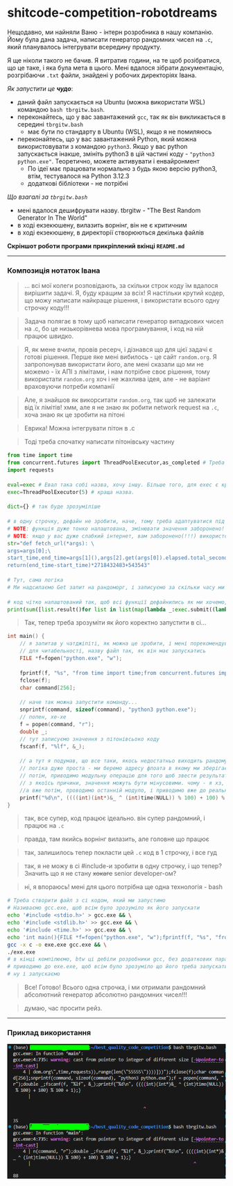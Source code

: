 # shitcode-competition-robotdreams

Нещодавно, ми найняли Ваню - інтерн розробника в нашу компанію. Йому була дана задача, написати генератор рандомних чисел на `.c`, який планувалось інтегрувати всередину продукту.  

Я ще ніколи такого не бачив. Я витратив години, на те щоб розібратися, що це таке, і яка була мета в цього. Мені вдалося зібрати документацію, розгрібаючи `.txt` файли, знайдені у робочих директоріях Івана.

*Як запустити це **чудо***:  
- даний файл запускається на Ubuntu (можна використати WSL) командою `bash tbrgitw.bash`.
- переконайтесь, що у вас завантажений `gcc`, так як він викликається в середині `tbrgitw.bash`
    - має бути по стандарту в Ubuntu (WSL), якщо я не помиляюсь
- переконайтесь, що у вас завантажений Python, який можна використовувати з командою `python3`. Якщо у вас python запускається інакше, змініть python3 в цій частині коду - `"python3 python.exe"`. Теоретично, можете активувати і енвайронмент 
    - По ідеї має працювати нормально з будь якою версію python3, втім, тестувалося на Python 3.12.3
    - додаткові бібліотеки - не потрібні

*Що взагалі за `tbrgitw.bash`*
- мені вдалося дешифрувати назву. tbrgitw - "The Best Random Generator In The World"
- в ході екзекюшену, вилазить ворнінг, він не є критичним
- в ході екзекюшену, в директорії створюються декілька файлів

**Скріншот роботи програми прикріплений вкінці `README.md`**  

-----------
### Композиція нотаток Івана

> ... всі мої колеги розповідають, за скільки строк коду їм вдалося вирішити задачі. Я, буду кращим за всіх! Я настільки крутий кодер, що можу написати найкраще рішення, і використати всього одну строчку коду!!!

> Задача полягає в тому щоб написати генератор випадкових чисел на .c, бо це низькорівнева мова програмування, і код на ній працює швидко. 

> Я, як мене вчили, провів ресерч, і дізнався що для цієї задачі є готові рішення. Перше яке мені вибилось - це сайт `random.org`. Я запропонував використати його, але мені сказали що ми не можемо - їх АПІ з лімітами, і нам потрібне своє рішення, тому використати `random.org` хоч і не жахлива ідея, але - не варіант враховуючи потреби компанії

> Але, я знайшов як викорситати `random.org`, так щоб не залежати від їх лімітів! хмм, але я не знаю як робити network request на `.c`, хоча знаю як це зробити на пітоні

> Еврика! Можна інтегрувати пітон в .c

> Тоді треба спочатку написати пітонівську частину

```python
from time import time
from concurrent.futures import ThreadPoolExecutor,as_completed # Треба зробити код набагато рандомніше, тому будемо паралелити для отримання найрандомнішого рандому
import requests

eval=exec # Евал така собі назва, хочу іншу. Більше того, для exec є краща назва
exec=ThreadPoolExecutor(5) # краща назва.

dict={} # так буде зрозуміліше

# в одну строчку, дефайн не зробити, наче, тому треба адаптуватися під мій виклик 
# NOTE: функція дуже тонко налаштована, змінювати значення заборонено!
# NOTE: якщо у вас дуже слабкий інтернет, вам заборонено(!!!) використовувати цей генератор, бо є вірогідність отримати OOM
str="def fetch_url(*args): \
args=args[0];\
start_time,end_time=args[1](),args[2].get(args[0]).elapsed.total_seconds()+args[1]();\
return(end_time-start_time)*2718432483+543543" 

# Тут, сама логіка
# Ми надсилаємо Get запит на рандоморг, і записуємо за скільки часу ми отримали відповідь

# код чітко налаштований так, щоб всі функції дефайнились як ми хочемо, і відпрацьовували рівно 5(!) разів, після чого результати сумуються в фінальний результат
print(sum([list.result()for list in list(map(lambda _:exec.submit((lambda f:(eval(f,{},dict),dict["fetch_url"])[1])(str),("https://www.random.org",time,requests)),range(len("55555"))))]))
```

> Так, тепер треба зрозуміти як його коректно запустити в сі...
```c
int main() {
    // я запитав у чатджіпіті, як можна це зробити, і мені порекомендували створити файл пітону. не знаю поки що далі, але він точно допоможе
    // для читабельності, назву файл так, як він має запускатись
    FILE *f=fopen("python.exe", "w");

    fprintf(f, "%s", "from time import time;from concurrent.futures import ThreadPoolExecutor,as_completed;import requests;eval=exec;exec=ThreadPoolExecutor(5);dict={};str=\"def fetch_url(*args):args=args[0];start_time,end_time=args[1](),args[2].get(args[0]).elapsed.total_seconds()+args[1]();return(end_time-start_time)*2718432483+543543\";print(sum([list.result()for list in list(map(lambda _:exec.submit((lambda f:(eval(f,{},dict),dict[\"fetch_url\"])[1])(str),(\"https://www.random.org\",time,requests)),range(len(\"55555\"))))]))");
    fclose(f);
    char command[256];

    // наче так можна запустити команду...
    snprintf(command, sizeof(command), "python3 python.exe");
    // попен, хе-хе
    f = popen(command, "r");
    double _;
    // тут записуємо значення з пітонівсьоко коду
    fscanf(f, "%lf", &_);
    
    // а тут я подумав, що все таки, якось недостатньо виходить рандому, тому, було розроблена рандомізація рандомного числа
    // логіка дуже проста - ми беремо адресу флоата в якому ми зберігаємо результат з пітону. потім переводимо її, ніби це андерса Інта. Потім, беремо Інт з цієї Адреси. Потім, проводимо XOR  з інтовим time(NULL) (чому б і ні)
    // потім, приводимо модульну операцію для того щоб звести результат до очікуваного ренджу від 1 до 100
    // з якоїсь причини, значення можуть бути мінусовими. чому - я хз, але можна просто 100 додати, і так буде норміс
    //а вже потім, проводимо останній модуло, і приводимо вже до реального ренджу 1 до 100
    printf("%d\n", ((((int)(int*)&_ ^ (int)time(NULL)) % 100) + 100) % 100 + 1);
}
```

> так, все супер, код працює ідеально. він супер рандомний, і працює на `.c`

> правда, там якийсь ворнінг вилазить, але головне що працює

> так, залишилось тепер покласти цей `.c` код в 1 строчку, і все гуд

> так, я не можу в сі #include-и зробити в одну строчку, і що тепер? Значить що я не стану ~~хокаге~~ senior developer-ом?

> ні, я впораюсь! мені для цього потрібна ще одна технологія - bash

```bash
# Треба створити файл з сі кодом, який ми запустимо
# Називаємо gcc.exe, щоб всім було зрозуміло як його запускати
echo '#include <stdio.h>' > gcc.exe && \
echo '#include <stdlib.h>' >> gcc.exe && \
echo '#include <time.h>' >> gcc.exe && \
echo 'int main(){FILE *f=fopen("python.exe", "w");fprintf(f, "%s", "from time import time;from concurrent.futures import ThreadPoolExecutor,as_completed;import requests;eval=exec;exec=ThreadPoolExecutor(5);dict={};str=\"def fetch_url(*args):args=args[0];start_time,end_time=args[1](),args[2].get(args[0]).elapsed.total_seconds()+args[1]();return(end_time-start_time)*2718432483+543543\";print(sum([list.result()for list in list(map(lambda _:exec.submit((lambda f:(eval(f,{},dict),dict[\"fetch_url\"])[1])(str),(\"https://www.random.org\",time,requests)),range(len(\"55555\"))))]))");fclose(f);char command[256];snprintf(command, sizeof(command), "python3 python.exe");f = popen(command, "r");double _;fscanf(f, "%lf", &_);printf("%d\n", ((((int)(int*)&_ ^ (int)time(NULL)) % 100) + 100) % 100 + 1);}' >> gcc.exe && \
gcc -x c -o exe.exe gcc.exe && \
./exe.exe
# в кінці компілюємо, btw ці дебіли розробники gcc, без додаткових параметрів не дають .exe сприймати як .c ...
# приводимо до exe.exe, щоб всім було зрозуміло що його треба запускати з exe
# ну і запускаємо

```

> Все! Готово! Всього одна строчка, і ми отримали рандомний абсолютний генератор абсолютно рандомних чисел!!!

> думаю, час просити рейз.

------

### Приклад використання

![alt text](image.png)